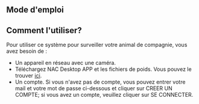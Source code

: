 ## Mode d'emploi

## Comment l'utiliser?

Pour utiliser ce système pour surveiller votre animal de compagnie, vous avez besoin de :

- Un appareil en réseau avec une caméra.
- Téléchargez NAC Desktop APP et les fichiers de poids. Vous pouvez le trouver [ici](https://nac-app.netlify.app/user-guide).
- Un compte. Si vous n'avez pas de compte, vous pouvez entrer votre mail et votre mot de passe ci-dessous et cliquer sur CREER UN COMPTE; si vous avez un compte, veuillez cliquer sur SE CONNECTER.